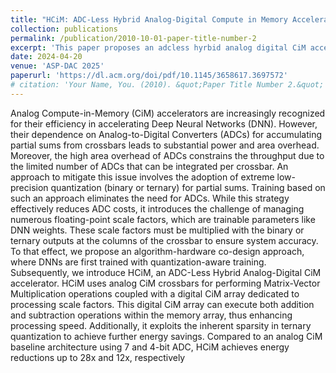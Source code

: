 ```yaml
---
title: "HCiM: ADC-Less Hybrid Analog-Digital Compute in Memory Accelerator for Deep Learning Workloads"
collection: publications
permalink: /publication/2010-10-01-paper-title-number-2
excerpt: 'This paper proposes an adcless hyrbid analog digital CiM accelerator'
date: 2024-04-20
venue: 'ASP-DAC 2025'
paperurl: 'https://dl.acm.org/doi/pdf/10.1145/3658617.3697572'
# citation: 'Your Name, You. (2010). &quot;Paper Title Number 2.&quot; <i>Journal 1</i>. 1(2).'
---
```


Analog Compute-in-Memory (CiM) accelerators are increasingly recognized for their efficiency in accelerating Deep Neural Networks (DNN). However, their dependence on Analog-to-Digital Converters (ADCs) for accumulating partial sums from crossbars leads to substantial power and area overhead. Moreover, the high area overhead of ADCs constrains the throughput due to the limited number of ADCs that can be integrated per crossbar. An approach to mitigate this issue involves the adoption of extreme low-precision quantization (binary or ternary) for partial sums. Training based on such an approach eliminates the need for ADCs. While this strategy effectively reduces ADC costs, it introduces the challenge of managing numerous floating-point scale factors, which are trainable parameters like DNN weights. These scale factors must be multiplied with the binary or ternary outputs at the columns of the crossbar to ensure system accuracy. To that effect, we propose an algorithm-hardware co-design approach, where DNNs are first trained with quantization-aware training. Subsequently, we introduce HCiM, an ADC-Less Hybrid Analog-Digital CiM accelerator. HCiM uses analog CiM crossbars for performing Matrix-Vector Multiplication operations coupled with a digital CiM array dedicated to processing scale factors. This digital CiM array can execute both addition and subtraction operations within the memory array, thus enhancing processing speed. Additionally, it exploits the inherent sparsity in ternary quantization to achieve further energy savings. Compared to an analog CiM baseline architecture using 7 and 4-bit ADC, HCiM achieves energy reductions up to 28x and 12x, respectively 
